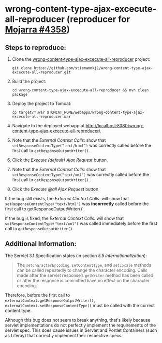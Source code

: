 # wrong-content-type-ajax-excecute-all-reproducer (reproducer for [Mojarra #4358](https://github.com/javaserverfaces/mojarra/issues/4358))

## Steps to reproduce:

1. Clone the [wrong-content-type-ajax-excecute-all-reproducer](https://github.com/stiemannkj1/wrong-content-type-ajax-excecute-all-reproducer) project:

    ```
    git clone https://github.com/stiemannkj1/wrong-content-type-ajax-excecute-all-reproducer.git
    ```

2. Build the project:

    ```
    cd wrong-content-type-ajax-excecute-all-reproducer && mvn clean package
	```

3. Deploy the project to Tomcat:

    ```
    cp target/*.war $TOMCAT_HOME/webapps/wrong-content-type-ajax-excecute-all-reproducer.war
    ```

4. Navigate to the deployed webapp at [http://localhost:8080/wrong-content-type-ajax-excecute-all-reproducer/](http://localhost:8080/wrong-content-type-ajax-excecute-all-reproducer/).
5. Note that the *External Context Calls:* show that `setResponseContentType("text/html")` was correctly called before the first call to `getResponseOutputWriter()`.
6. Click the *Execute (default) Ajax Request* button.
7. Note that the *External Context Calls:* show that `setResponseContentType("text/xml")` was correctly called before the first call to `getResponseOutputWriter()`.
6. Click the *Execute @all Ajax Request* button.

If the bug still exists, the *External Context Calls:* will show that `setResponseContentType("text/html")` was **incorrectly** called before the first call to getResponseOutputWriter()`.

If the bug is fixed, the *External Context Calls:* will show that `setResponseContentType("text/xml")` was called immediately before the first call to `getResponseOutputWriter()`.

## Additional Information:

The Servlet 3.1 Specification states (in section *5.5 Internationalization*):

> The `setCharacterEncoding`, `setContentType`, and `setLocale` methods can be called repeatedly to change the character encoding. Calls made after the servlet response’s `getWriter` method has been called or after the response is committed have no effect on the character encoding.

Therefore, before the first call to `externalContext.getResponseOutputWriter()`, `externalContext.setResponseContentType()` must be called with the correct content type.

Although this bug does not seem to break anything, that's likely because servlet implementations do not perfectly implement the requirements of the servlet spec. This does cause issues in Servlet and Portlet Containers (such as Liferay) that correctly implement their respective specs.
